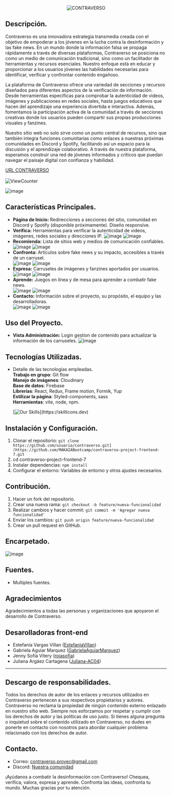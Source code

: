 
<p align="center">
  <img src="https://github.com/MAKAIABootcamp/contraverso-project-frontend-7/assets/117688109/01f917ad-a319-4fd7-ad86-b4ca8790090c" alt="CONTRAVERSO">
</p>



## Descripción.
Contraverso es una innovadora estrategia transmedia creada con el objetivo de empoderar a los jóvenes en la lucha contra la desinformación y las fake news. En un mundo donde la información falsa se propaga rápidamente a través de diversas plataformas, Contraverso se posiciona no como un medio de comunicación tradicional, sino como un facilitador de herramientas y recursos esenciales. Nuestro enfoque está en educar y proporcionar a los usuarios jóvenes las habilidades necesarias para identificar, verificar y confrontar contenido engañoso.

La plataforma de Contraverso ofrece una variedad de secciones y recursos diseñados para diferentes aspectos de la verificación de información. Desde herramientas específicas para comprobar la autenticidad de videos, imágenes y publicaciones en redes sociales, hasta juegos educativos que hacen del aprendizaje una experiencia divertida e interactiva. Además, fomentamos la participación activa de la comunidad a través de secciones creativas donde los usuarios pueden compartir sus propias producciones visuales y fanzines.

Nuestro sitio web no solo sirve como un punto central de recursos, sino que también integra funciones comunitarias como enlaces a nuestras próximas comunidades en Discord y Spotify, facilitando así un espacio para la discusión y el aprendizaje colaborativo. A través de nuestra plataforma, esperamos construir una red de jóvenes informados y críticos que puedan navegar el paisaje digital con confianza y habilidad.



[URL CONTRAVERSO ](https://makaiabootcamp.github.io/contraverso-project-frontend-7/) <br/><br/>
![ViewCounter](https://komarev.com/ghpvc/?username=MAKAIABootcamp&repo=contraverso-project-frontend-7)

![image](https://github.com/MAKAIABootcamp/contraverso-project-frontend-7/assets/117688109/5561727e-49e9-4390-b653-0edeaceb5658)

## Características Principales.
- **Página de Inicio:** Redirecciones a secciones del sitio, comunidad en Discord y Spotify (disponible próximamente). Diseño responsive.
- **Verifica:** Herramientas para verificar la autenticidad de videos, imágenes, redes sociales y direcciones IP.
![image](https://github.com/MAKAIABootcamp/contraverso-project-frontend-7/assets/117688109/97346a21-8067-464a-9651-bd9bcd631679)
![image](https://github.com/MAKAIABootcamp/contraverso-project-frontend-7/assets/117688109/5320934f-4379-4475-a239-f3670b6523bb)
- **Recomienda:** Lista de sitios web y medios de comunicación confiables.<br/>
![image](https://github.com/MAKAIABootcamp/contraverso-project-frontend-7/assets/117688109/cdc38ddd-fca8-4ed0-ae97-4ca877b68519)
![image](https://github.com/MAKAIABootcamp/contraverso-project-frontend-7/assets/117688109/2239da1a-7188-45fc-84fe-86d9b29e8dc1)
- **Confronta:** Artículos sobre fake news y su impacto, accesibles a través de un carrusel.<br/>
![image](https://github.com/MAKAIABootcamp/contraverso-project-frontend-7/assets/117688109/d08a7d8a-4c80-48ad-b564-ff7b6a47e175)
![image](https://github.com/MAKAIABootcamp/contraverso-project-frontend-7/assets/117688109/d2d99eea-8499-43bc-b588-d39bcccbf090 )
- **Expresa:** Carruseles de imágenes y fanzines aportados por usuarios. <br/>
![image](https://github.com/MAKAIABootcamp/contraverso-project-frontend-7/assets/117688109/f34cb2a7-3c14-46f7-85e1-f17e8c6b7583)
![image](https://github.com/MAKAIABootcamp/contraverso-project-frontend-7/assets/117688109/50e9585f-2610-474a-9fec-b3ff5a4cab62)
- **Aprende:** Juegos en línea y de mesa para aprender a combatir fake news.<br/>
![image](https://github.com/MAKAIABootcamp/contraverso-project-frontend-7/assets/117688109/0d4d1e89-1b2b-4f7d-938c-4cadadf4a9e3)
![image](https://github.com/MAKAIABootcamp/contraverso-project-frontend-7/assets/117688109/47cef8ea-9604-4ba7-8b12-90119e9186f0)
- **Contacto:** Información sobre el proyecto, su propósito, el equipo y las desarrolladoras.<br/>
![image](https://github.com/MAKAIABootcamp/contraverso-project-frontend-7/assets/117688109/4c9503fb-9dfa-4aa8-8890-a831fd38ff3f)
![image](https://github.com/MAKAIABootcamp/contraverso-project-frontend-7/assets/117688109/626def30-8bb5-46dc-a53b-a874806da562)


## Uso del Proyecto.
- **Vista Administración:** Login gestion de contenido para actualizar la información de los carruseles.
![image](https://github.com/MAKAIABootcamp/contraverso-project-frontend-7/assets/117688109/b7de7f4a-0de6-4e57-a3aa-d774c6766792)

## Tecnologías Utilizadas.
- Detalle de las tecnologías empleadas. <br/>
**Trabajo en grupo**: Git flow <br/>
**Manejo de imágenes**: Cloudinary <br/>
**Base de datos**: Firebase <br/>
**Librerías**: React, Redux, Frame motion, Formik, Yup <br/>
**Estilizar la página**: Styled-components, sass <br/>
**Herramientas**: vite, node, npm.

  [![Our Skills](https://skillicons.dev/icons?i=react,firebase,figma,npm,redux,sass,styledcomponents,vite,vscode,git,github,)](https://skillicons.dev)

## Instalación y Configuración.
1. Clonar el repositorio: `git clone https://github.com/usuario/contraverso.git](https://github.com/MAKAIABootcamp/contraverso-project-frontend-7.git`
2. cd contraverso-project-frontend-7
3. Instalar dependencias: `npm install`
4. Configurar el entorno: Variables de entorno y otros ajustes necesarios.

## Contribución.
1. Hacer un fork del repositorio.
2. Crear una nueva rama: `git checkout -b feature/nueva-funcionalidad`
3. Realizar cambios y hacer commit: `git commit -m 'Agregar nueva funcionalidad'`
4. Enviar los cambios: `git push origin feature/nueva-funcionalidad`
5. Crear un pull request en GitHub.

## Encarpetado.
![image](https://github.com/MAKAIABootcamp/contraverso-project-frontend-7/assets/117688109/6c1e0bef-f6b9-47a7-afb3-5c904b7b9060) 

## Fuentes.
- Multiples fuentes.

## Agradecimientos
Agradecimientos a todas las personas y organizaciones que apoyaron el desarrollo de Contraverso.

## Desarolladoras front-end 
- Estefanía Vargas Villan ([EstefaniaVillan](https://github.com/EstefaniaVillan))
- Gabriela Aguiar Marquez ([GabrielaAguiarMarquez](https://github.com/GabrielaAguiarMarquez))
- Jenny Sofía Vitery ([rojasofia](https://github.com/rojasofia))
- Juliana Argáez Cartagena ([Juliana-AC04](https://github.com/Juliana-AC04))
---
## Descargo de responsabilidades.
Todos los derechos de autor de los enlaces y recursos utilizados en Contraverso pertenecen a sus respectivos propietarios y autores. Contraverso no reclama la propiedad de ningún contenido externo enlazado en nuestro sitio web. Siempre nos esforzamos por respetar y cumplir con los derechos de autor y las políticas de uso justo. Si tienes alguna pregunta o inquietud sobre el contenido utilizado en Contraverso, no dudes en ponerte en contacto con nosotros para abordar cualquier problema relacionado con los derechos de autor.

## Contacto.
- Correo: contraverso.proyec@gmail.com
- Discord: [Nuestra comunidad](https://discord.gg/tCqfzHWGCV)

¡Ayúdanos a combatir la desinformación con Contraverso! Chequea, verifica, valora, expresa y aprende. Confronta las ideas, confronta tu mundo.
Muchas gracias por tu atención.


